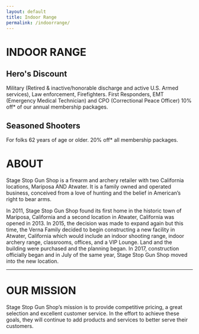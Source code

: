 ```yaml
---
layout: default
title: Indoor Range
permalink: /indoorrange/
---
```


# INDOOR RANGE

## Hero's Discount
Military (Retired & inactive/honorable discharge and active U.S. Armed services), Law enforcement, Firefighters. First Responders, EMT (Emergency Medical Technician) and CPO
(Correctional Peace Officer) 10% off* of our annual membership packages. 
         
## Seasoned Shooters
For folks 62 years of age or older. 20% off* all membership packages.

# ABOUT
Stage Stop Gun Shop is a firearm and archery retailer with two California locations, Mariposa AND Atwater. It is a family owned and operated business, conceived from a love of hunting and the belief in American’s right to bear arms. 

In 2011, Stage Stop Gun Shop found its first home in the historic town of Mariposa, California and a second location in Atwater, California was opened in 2013. In 2015, the decision was made to expand again but this time, the Verna Family decided to begin constructing a new facility in Atwater, California which would include an indoor shooting range, indoor archery range, classrooms, offices, and a VIP Lounge.  Land and the building were purchased and the planning began.  In 2017, construction officially began and in July of the same year, Stage Stop Gun Shop moved into the new location.

<hr>

# OUR MISSION
Stage Stop Gun Shop’s mission is to provide competitive pricing, a great selection and excellent customer service.  In the effort to achieve these goals, they will continue to add products and services to better serve their customers.